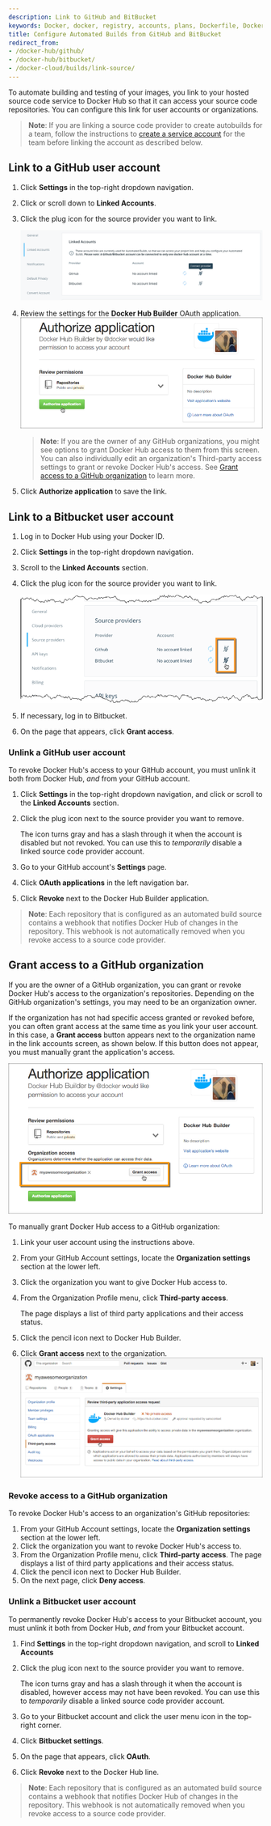 ```yaml
---
description: Link to GitHub and BitBucket
keywords: Docker, docker, registry, accounts, plans, Dockerfile, Docker Hub, docs, documentation, trusted, builds, trusted builds,  automated builds, GitHub
title: Configure Automated Builds from GitHub and BitBucket
redirect_from:
- /docker-hub/github/
- /docker-hub/bitbucket/
- /docker-cloud/builds/link-source/
---
```


To automate building and testing of your images, you link to your hosted source
code service to Docker Hub so that it can access your source code
repositories. You can configure this link for user accounts or
organizations.


> **Note**: If you are linking a source code provider to create autobuilds for a team, follow the instructions to [create a service account](index.md#service-users-for-team-autobuilds) for the team before linking the account as described below.

## Link to a GitHub user account

1. Click **Settings** in the top-right dropdown navigation.

2. Click or scroll down to **Linked Accounts**.

3. Click the plug icon for the source provider you want to link.

    ![Linking source providers](images/linking-connect-providers.png)

4. Review the settings for the **Docker Hub Builder** OAuth application.
    ![Granting access to GitHub account](images/link-source-github-ind.png)

    >**Note**: If you are the owner of any GitHub organizations, you might see
    options to grant Docker Hub access to them from this screen. You can also
    individually edit an organization's Third-party access settings to grant or
    revoke Docker Hub's access. See [Grant access to a GitHub
    organization](link-source.md#grant-access-to-a-github-organization) to learn more.

5. Click **Authorize application** to save the link.

## Link to a Bitbucket user account

1. Log in to Docker Hub using your Docker ID.

2. Click **Settings** in the top-right dropdown navigation.

3. Scroll to the **Linked Accounts** section.

4. Click the plug icon for the source provider you want to link.

    ![Linking Bitbucket](images/source-providers.png)

5. If necessary, log in to Bitbucket.

6. On the page that appears, click **Grant access**.

### Unlink a GitHub user account

To revoke Docker Hub's access to your GitHub account, you must unlink it both
from Docker Hub, *and* from your GitHub account.

1. Click **Settings** in the top-right dropdown navigation, and click or scroll to the
**Linked Accounts** section.

2. Click the plug icon next to the source provider you want to remove.

    The icon turns gray and has a slash through it when the account is disabled
    but not revoked. You can use this to _temporarily_ disable a linked source
    code provider account.

4. Go to your GitHub account's **Settings** page.

5. Click **OAuth applications** in the left navigation bar.

6. Click **Revoke** next to the Docker Hub Builder application.

> **Note**: Each repository that is configured as an automated build source
contains a webhook that notifies Docker Hub of changes in the repository.
This webhook is not automatically removed when you revoke access to a source
code provider.

## Grant access to a GitHub organization

If you are the owner of a GitHub organization, you can grant or revoke Docker
Hub's access to the organization's repositories. Depending on the GitHub
organization's settings, you may need to be an organization owner.

If the organization has not had specific access granted or revoked before, you
can often grant access at the same time as you link your user account. In this
case, a **Grant access** button appears next to the organization name in the
link accounts screen, as shown below.  If this button does not appear, you must
manually grant the application's access.

![Granting access to GitHub organization](images/link-source-github-org-lite.png)

To manually grant Docker Hub access to a GitHub organization:

1. Link your user account using the instructions above.

2. From your GitHub Account settings, locate the **Organization settings**
section at the lower left.

3. Click the organization you want to give Docker Hub access to.

4. From the Organization Profile menu, click **Third-party access**.

    The page displays a list of third party applications and their access
    status.

5. Click the pencil icon next to Docker Hub Builder.

6. Click **Grant access** next to the organization.
    ![Granting access to GitHub organization manually](images/link-source-github-org.png)


### Revoke access to a GitHub organization

To revoke Docker Hub's access to an organization's GitHub repositories:

1. From your GitHub Account settings, locate the **Organization settings** section at the lower left.
2. Click the organization you want to revoke Docker Hub's access to.
3. From the Organization Profile menu, click **Third-party access**.
    The page displays a list of third party applications and their access status.
4. Click the pencil icon next to Docker Hub Builder.
5. On the next page, click **Deny access**.


### Unlink a Bitbucket user account

To permanently revoke Docker Hub's access to your Bitbucket account, you must
unlink it both from Docker Hub, *and* from your Bitbucket account.

1. Find **Settings** in the top-right dropdown navigation, and scroll to **Linked Accounts**

2. Click the plug icon next to the source provider you want to remove.

    The icon turns gray and has a slash through it when the account is disabled,
    however access may not have been revoked. You can use this to _temporarily_
    disable a linked source code provider account.

4. Go to your Bitbucket account and click the user menu icon in the top-right corner.

5. Click **Bitbucket settings**.

6. On the page that appears, click **OAuth**.

7. Click **Revoke** next to the Docker Hub line.

> **Note**: Each repository that is configured as an automated build source
contains a webhook that notifies Docker Hub of changes in the repository. This
webhook is not automatically removed when you revoke access to a source code
provider.
